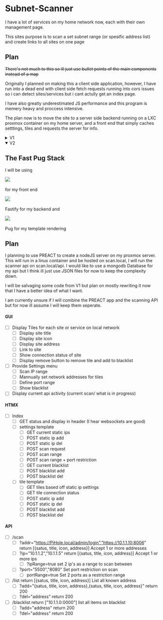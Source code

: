 # Subnet-Scanner

I have a lot of services on my home network now, each with their own management page.

This sites purpose is to scan a set subnet range (or spesific address list) and create links to all sites on one page

## Plan

~~There's not much to this so ill just use bullet points of the main components instead of a map~~

Originally I planned on making this a client side application, however, I have run into a dead end with client side fetch requests running into cors issues so i can detect sites/services but i cant actully get an index page.

I have also greatly underestimated JS performance and this program is memery heavy and proccess intensive.

The plan now is to move the site to a server side backend running on a LXC proxmox container on my home server, and a front end that simply caches setttings, tiles and requests the server for info.

<details>
<summary>V1</summary>

![V1](images/V1_example.png "Title")

#### WebGUI Interface

* [X] Hosted by server (Will probably add a webroute on my PiHole LXC)
* [X] Basic scaleable layout, just a page with a settings button and tiles for each discovered address

#### Configurable settings (Cached to browser)

* [X] Select IP range x.x.x.x - x.x.x.x
* [X] Select Spesific IP and optional port
* [X] Blacklisted IP's
  (Might add a blacklist button to tiles, not really needed for my uses)

#### Storage

* [X] Get and Store Settings to browser cache

#### Scanner

* [X] Ping a range of input IP addresses on all ports
* [ ] Fetch detected sites Index Page

#### Tiler

* [X] Use Input index page to grab site tilte and favicon
* [X] Push new site tile to web GUI (showing Favicon, Title and address)

##### Extra

* [X] Add tiles to storage
  * [ ] Add live "up" and "down" connection indicators to tiles
* [ ] Add restrictions to inputs
  * [ ] Input must be valid ip or port
  * [ ] input 1 must be smaller than input 2
* [ ] Add buttons to Tiles
  * [ ] Remove
  * [ ] Blacklist
* [ ] Add Ports to settings
  * [ ] Port Range
  * [ ] Port Blacklist
  * [ ] Port Range Blacklist
* [ ] Make JS Async (no need but why not)

## Notes

To start editing

* Start Sass, sass --watch input.scss styles.css
* Try not to procrastonate

</details>
<details open>
<summary>V2</summary>

## The Fast Pug Stack

I will be using

<img src="https://raw.githubusercontent.com/bigskysoftware/htmx/master/www/static/img/htmx_logo.1.png" height="50" />

for my front end

<img src="https://fastify.io/img/logos/fastify-black.svg" height="50" />

Fastify for my backend and 

<img src="https://cdn.icon-icons.com/icons2/2699/PNG/512/pugjs_logo_icon_168890.png" height="50" />

Pug for my template rendering

## Plan

I planning to use PREACT to create a nodeJS server on my proxmox server. This will run in a linux container and be hosted on scan.local, I will run the scanner api on scan.local/api. I would like to use a mongodb Database for my api but I think ill just use JSON files for now to keep the complexity down.

I will be salvaging some code from V1 but plan on mostly rewriting it now that I have a better idea of what I want.

I am currently unsure if I will combine the PREACT app and the scanning API but for now ill assume I will keep them seperate.

#### GUI
* [ ] Display Tiles for each site or service on local network
  * [ ] Display site title
  * [ ] Display site icon
  * [ ] Display site address
  * [ ] Link to site
  * [ ] Show connection status of site
  * [ ] Display remove button to remove tile and add to blacklist
* [ ] Provide Settings menu
  * [ ] Scan IP range
  * [ ] Mannually set network addresses for tiles
  * [ ] Define port range
  * [ ] Show blacklist
* [ ] Display current api activity (current scan/ what is in progress)

#### HTMX
* [ ] Index
  * [ ] GET status and display in header (I hear websockets are good)
  * [ ] settings template
    * [ ] GET current static ips
    * [ ] POST static ip add
    * [ ] POST static ip del
    * [ ] POST scan request
    * [ ] POST scan range
    * [ ] POST scan range + port restriction
    * [ ] GET current blacklist
    * [ ] POST blacklist add
    * [ ] POST blacklist del
  * [ ] tile template
    * [ ] GET tiles based off static ip settings
    * [ ] GET tile connection status
    * [ ] POST static ip add
    * [ ] POST static ip del
    * [ ] POST blacklist add
    * [ ] POST blacklist del

#### API
* [ ] /scan
  * [ ] ?addr="https://PiHole.local/admin/login","https://10.1.1.10:8006"
        return [{satus, title, icon, address}]
        Accept 1 or more addresses
  * [ ] ?ip="10.1.1.2","10.1.1.5"
        return [{satus, title, icon, address}]
        Accept 1 or more ips
    * [ ] ?ipRange=true
          set 2 ip's as a range to scan between
  * [ ] ?port="5500","8080"
        Set port restriction on scan
    * [ ] portRange=true
          Set 2 ports as a restriction range
* [ ] /list
      return [{satus, title, icon, address}]
      List all known address
  * [ ] ?add="{satus, title, icon, address},{satus, title, icon, address}"
        return 200
  * [ ] ?del="address"
        return 200
* [ ] /blacklist
      return ["10.1.1.0:0000"]
      list all items on blacklist
  * [ ] ?add="address"
        return 200
  * [ ] ?del="address"
        return 200

</details>
